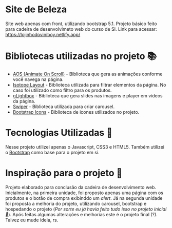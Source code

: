 # Site de Beleza 
Site web apenas com front, utilizando bootstrap 5.1. Projeto básico feito para cadeira de desenvolvimeto web do curso de SI.
Link para acessar: https://lojinhodoviniboy.netlify.app/

# Bibliotecas utilizadas no projeto 📚

- [AOS (Animate On Scroll)](https://github.com/michalsnik/aos) - Biblioteca que gera as animações conforme você navega na página.
- [Isotope Layout](https://github.com/metafizzy/isotope) - Biblioteca utilizada para filtrar elementos da página. No caso foi utilizado como filtro para os produtos.
- [gLightbox](https://github.com/biati-digital/glightbox) - Biblioteca que gera slides nas imagens e player em vídeos da página.
- [Swiper](https://github.com/nolimits4web/swiper/) - Biblioteca utilizada para criar carousel. 
- [Bootstrap Icons](https://icons.getbootstrap.com/) - Biblioteca de icones utilizados no projeto.

# Tecnologias Utilizadas 📲

Nesse projeto utilizei apenas o Javascript, CSS3 e HTML5. Também utilizei o [Bootstrap](https://getbootstrap.com/) como base para o projeto em si. 

# Inspiração para o projeto 🤔

Projeto elaborado para conclusão da cadeira de desenvolvimento web. Inicialmente, na primeira unidade, foi proposto apenas uma página com os produtos e o botão de compra exibinddo um _alert_. Já na segunda unidade foi proposta a melhoria do projeto, utilizando carousel, bootstrap e hospedando o projeto (_Por sorte eu já havia feito tudo isso no projeto inicial 🤭_). Após feitas algumas alterações e melhorias este é o projeto final (?). Talvez eu mude ideia, rs.
